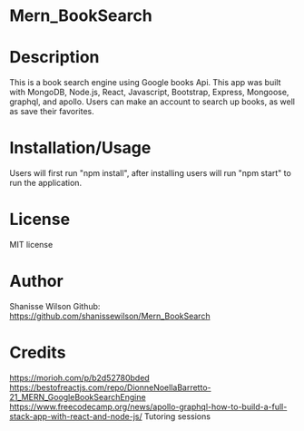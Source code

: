# Mern_BookSearch

# Description
This is a book search engine using Google books Api. This app was built with MongoDB, Node.js, React, Javascript, Bootstrap, Express, Mongoose, graphql, and apollo. Users can make an account to search up books, as well as save their favorites.

# Installation/Usage
Users will first run "npm install", after installing users will run "npm start" to run the application.

# License
MIT license

# Author
Shanisse Wilson
Github: https://github.com/shanissewilson/Mern_BookSearch

# Credits
https://morioh.com/p/b2d52780bded
https://bestofreactjs.com/repo/DionneNoellaBarretto-21_MERN_GoogleBookSearchEngine
https://www.freecodecamp.org/news/apollo-graphql-how-to-build-a-full-stack-app-with-react-and-node-js/
Tutoring sessions 